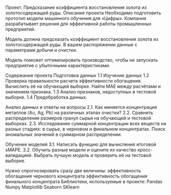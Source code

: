 <a name="Предсказание коэффициента восстановления золота из золотосодержащей руды"></a>

Проект. Предсказание коэффициента восстановления золота из золотосодержащей руды.
Описание проекта
Необходимо подготовить прототип модели машинного обучения для «Цифры». Компания разрабатывает решения для эффективной работы промышленных предприятий.

Модель должна предсказать коэффициент восстановления золота из золотосодержащей руды. В вашем распоряжении данные с параметрами добычи и очистки.

Модель поможет оптимизировать производство, чтобы не запускать предприятие с убыточными характеристиками.

Содержание проекта
Подготовка данных
1.1 Изучение данных
1.2 Проверка правильности расчета эффективности обогащения. Вычислить её на обучающей выборке. Найти MAE между расчётами и значением признака.
1.3 Анализ признаков, недоступных в тестовой выборке.
1.4 Предобработка данных.

Анализ данных и ответы на вопросы
2.1. Как меняется концентрация металлов (Au, Ag, Pb) на различных этапах очистки?
2.2. Сравнить распределения размеров гранул сырья на обучающей и тестовой выборках.
2.3. Исследование суммарной концентрации всех веществ на разных стадиях: в сырье, в черновом и финальном концентратах. Поиск аномальных значений в суммарном распределении.

Обучение моделей
3.1. Написать функцию для вычисления итоговой sMAPE.
3.2. Обучить разные модели и оцените их качество кросс-валидацией. Выбрать лучшую модель и проверить её на тестовой выборке.

Нужно спрогнозировать сразу две величины:
эффективность обогащения чернового концентрата
эффективность обогащения финального концентрата
Библиотеки, используемые в проекте:
Pandas
Numpy
Matplotlib
Seaborn
SKlearn
